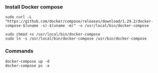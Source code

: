 ### Install Docker compose
    sudo curl -L "https://github.com/docker/compose/releases/download/1.29.2/docker-compose-$(uname -s)-$(uname -m)" -o /usr/local/bin/docker-compose

    sudo chmod +x /usr/local/bin/docker-compose
    sudo ln -s /usr/local/bin/docker-compose /usr/bin/docker-compose
### Commands
    docker-compose up -d
    docker-compose ps -a

